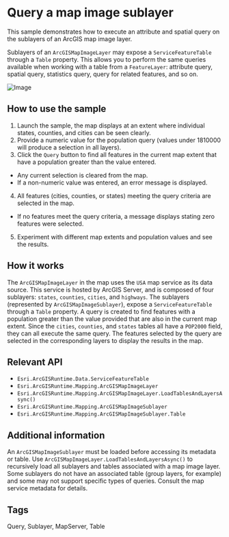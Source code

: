 # Query a map image sublayer
This sample demonstrates how to execute an attribute and spatial query on the sublayers of an ArcGIS map image layer.    

Sublayers of an `ArcGISMapImageLayer` may expose a `ServiceFeatureTable` through a `Table` property. This allows you to perform the same queries available when working with a table from a `FeatureLayer`: attribute query, spatial query, statistics query, query for related features, and so on.

![Image]()

## How to use the sample
 1. Launch the sample, the map displays at an extent where individual states, counties, and cities can be seen clearly.
 2. Provide a numeric value for the population query (values under 1810000 will produce a selection in all layers).
 3. Click the `Query` button to find all features in the current map extent that have a population greater than the value entered.
   - Any current selection is cleared from the map.
   - If a non-numeric value was entered, an error message is displayed.
 4. All features (cities, counties, or states) meeting the query criteria are selected in the map.
   - If no features meet the query criteria, a message displays stating zero features were selected.
 5. Experiment with different map extents and population values and see the results.

## How it works
The `ArcGISMapImageLayer` in the map uses the `USA` map service as its data source. This service is hosted by ArcGIS Server, and is composed of four sublayers: `states`, `counties`, `cities`, and `highways`.
The sublayers (represented by `ArcGISMapImageSublayer`), expose a `ServiceFeatureTable` through a `Table` property. A query is created to find features with a population greater than the value provided that
are also in the current map extent. Since the `cities`, `counties`, and `states` tables all have a `POP2000` field, they can all execute the same query.
The features selected by the query are selected in the corresponding layers to display the results in the map.


## Relevant API
 - `Esri.ArcGISRuntime.Data.ServiceFeatureTable`
 - `Esri.ArcGISRuntime.Mapping.ArcGISMapImageLayer`
 - `Esri.ArcGISRuntime.Mapping.ArcGISMapImageLayer.LoadTablesAndLayersAsync()`
 - `Esri.ArcGISRuntime.Mapping.ArcGISMapImageSublayer`
 - `Esri.ArcGISRuntime.Mapping.ArcGISMapImageSublayer.Table` 

## Additional information
An `ArcGISMapImageSublayer` must be loaded before accessing its metadata or table. Use `ArcGISMapImageLayer.LoadTablesAndLayersAsync()` to recursively load all sublayers and tables associated with a map image layer.
Some sublayers do not have an associated table (group layers, for example) and some may not support specific types of queries. Consult the map service metadata for details.

## Tags
Query, Sublayer, MapServer, Table
